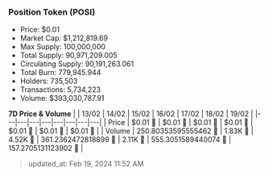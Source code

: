 
  ### Position Token (POSI)
  - Price: $0.01
  - Market Cap: $1,212,819.69
  - Max Supply: 100,000,000
  - Total Supply: 90,971,209.005
  - Circulating Supply: 90,191,263.061
  - Total Burn: 779,945.944
  - Holders: 735,503
  - Transactions: 5,734,223
  - Volume: $393,030,787.91

  **7D Price & Volume**
  | | 13&#x2F;02 | 14&#x2F;02 | 15&#x2F;02 | 16&#x2F;02 | 17&#x2F;02 | 18&#x2F;02 | 19&#x2F;02 |
  |---|---|---|---|---|---|---|---|
  | Price | $0.01 🚀 | $0.01 🚀 | $0.01 🚀 | $0.01 🚀 | $0.01 🔻 | $0.01 🔻 | $0.01 🚀 |
  | Volume | 250.80353595555462 🔻 | 1.83K 🚀 | 4.52K 🚀 | 361.2362472818899 🔻 | 2.11K 🚀 | 555.3051589440074 🔻 | 157.2705131123902 🔻 |

  > updated_at: Feb 19, 2024 11:52 AM
